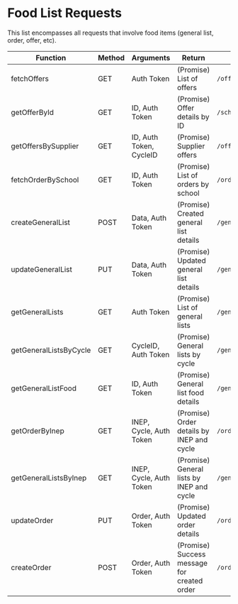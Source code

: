 # Food List Requests

This list encompasses all requests that involve food items (general list, order, offer, etc).

| Function                   | Method | Arguments                                      | Return                                           | API Route                                |
|----------------------------|--------|------------------------------------------------|--------------------------------------------------|------------------------------------------|
| fetchOffers                | GET    | Auth Token                                     | (Promise) List of offers                         | `/offer/`                                |
| getOfferById               | GET    | ID, Auth Token                               | (Promise) Offer details by ID                    | `/school-offer/:id`                      |
| getOffersBySupplier        | GET    | ID, Auth Token, CycleID                            | (Promise) Supplier offers                       | `/offer/supplier/:id/:cycleId`           |
| fetchOrderBySchool         | GET    | ID, Auth Token                                    | (Promise) List of orders by school              | `/order/school/:id`                      |
| createGeneralList          | POST   | Data, Auth Token                                    | (Promise) Created general list details          | `/general_list/create`                   |
| updateGeneralList          | PUT    | Data, Auth Token                                    | (Promise) Updated general list details          | `/general_list/update/:listId`          |
| getGeneralLists            | GET    | Auth Token                                          | (Promise) List of general lists                 | `/general_list/`                         |
| getGeneralListsByCycle     | GET    | CycleID, Auth Token                                  | (Promise) General lists by cycle                | `/general_list/cycle/:cycleId`          |
| getGeneralListFood         | GET    | ID, Auth Token                                      | (Promise) General list food details             | `/general_list_food/:id`                |
| getOrderByInep             | GET    | INEP, Cycle, Auth Token                        | (Promise) Order details by INEP and cycle        | `/order/school/:inep/cycle/:cycle`      |
| getGeneralListsByInep      | GET    | INEP, Cycle, Auth Token                     | (Promise) General lists by INEP and cycle        | `/general_list/school/:inep/cycle/:cycle`|
| updateOrder                | PUT    | Order, Auth Token                             | (Promise) Updated order details                 | `/order/:orderId`                       |
| createOrder                | POST   | Order, Auth Token  | (Promise) Success message for created order     | `/order/create`                         |
